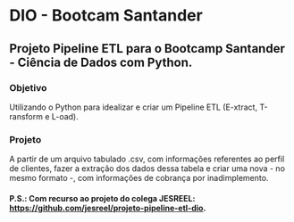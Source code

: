 # DIO - Bootcam Santander

## Projeto Pipeline ETL para o Bootcamp Santander - Ciência de Dados com Python.

### Objetivo

Utilizando o Python para idealizar e criar um Pipeline ETL (E-xtract, T-ransform e L-oad).

### Projeto

A partir de um arquivo tabulado .csv, com informações referentes ao perfil de clientes, fazer a extração dos dados dessa tabela e criar uma nova - no mesmo formato -, com informações de cobrança 
por inadimplemento.

#### P.S.: Com recurso ao projeto do colega JESREEL: https://github.com/jesreel/projeto-pipeline-etl-dio.
